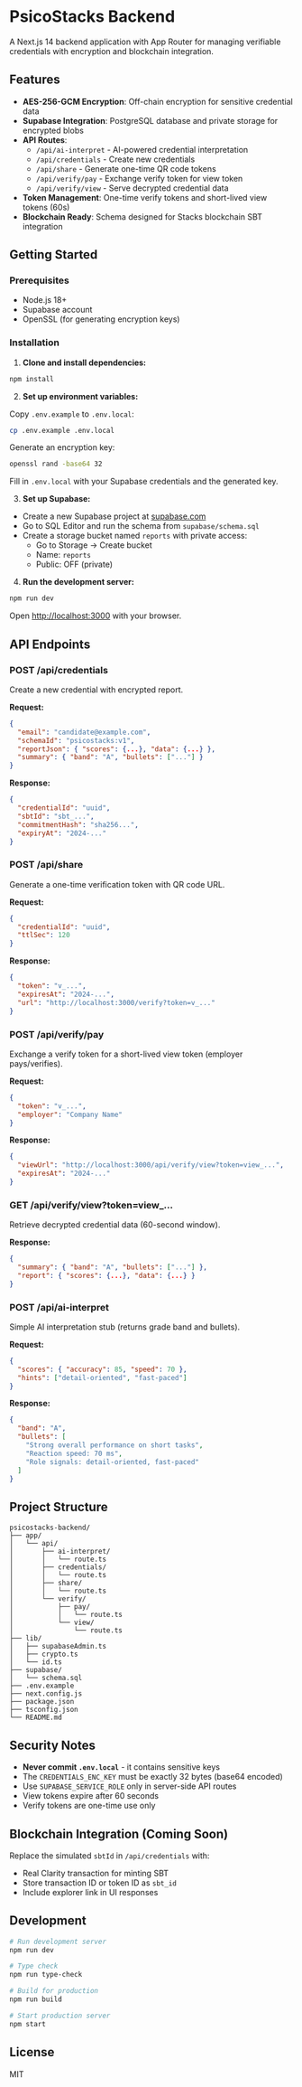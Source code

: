 # PsicoStacks Backend

A Next.js 14 backend application with App Router for managing verifiable credentials with encryption and blockchain integration.

## Features

- **AES-256-GCM Encryption**: Off-chain encryption for sensitive credential data
- **Supabase Integration**: PostgreSQL database and private storage for encrypted blobs
- **API Routes**: 
  - `/api/ai-interpret` - AI-powered credential interpretation
  - `/api/credentials` - Create new credentials
  - `/api/share` - Generate one-time QR code tokens
  - `/api/verify/pay` - Exchange verify token for view token
  - `/api/verify/view` - Serve decrypted credential data
- **Token Management**: One-time verify tokens and short-lived view tokens (60s)
- **Blockchain Ready**: Schema designed for Stacks blockchain SBT integration

## Getting Started

### Prerequisites

- Node.js 18+ 
- Supabase account
- OpenSSL (for generating encryption keys)

### Installation

1. **Clone and install dependencies:**

```bash
npm install
```

2. **Set up environment variables:**

Copy `.env.example` to `.env.local`:

```bash
cp .env.example .env.local
```

Generate an encryption key:

```bash
openssl rand -base64 32
```

Fill in `.env.local` with your Supabase credentials and the generated key.

3. **Set up Supabase:**

- Create a new Supabase project at [supabase.com](https://supabase.com)
- Go to SQL Editor and run the schema from `supabase/schema.sql`
- Create a storage bucket named `reports` with private access:
  - Go to Storage → Create bucket
  - Name: `reports`
  - Public: OFF (private)

4. **Run the development server:**

```bash
npm run dev
```

Open [http://localhost:3000](http://localhost:3000) with your browser.

## API Endpoints

### POST /api/credentials

Create a new credential with encrypted report.

**Request:**
```json
{
  "email": "candidate@example.com",
  "schemaId": "psicostacks:v1",
  "reportJson": { "scores": {...}, "data": {...} },
  "summary": { "band": "A", "bullets": ["..."] }
}
```

**Response:**
```json
{
  "credentialId": "uuid",
  "sbtId": "sbt_...",
  "commitmentHash": "sha256...",
  "expiryAt": "2024-..."
}
```

### POST /api/share

Generate a one-time verification token with QR code URL.

**Request:**
```json
{
  "credentialId": "uuid",
  "ttlSec": 120
}
```

**Response:**
```json
{
  "token": "v_...",
  "expiresAt": "2024-...",
  "url": "http://localhost:3000/verify?token=v_..."
}
```

### POST /api/verify/pay

Exchange a verify token for a short-lived view token (employer pays/verifies).

**Request:**
```json
{
  "token": "v_...",
  "employer": "Company Name"
}
```

**Response:**
```json
{
  "viewUrl": "http://localhost:3000/api/verify/view?token=view_...",
  "expiresAt": "2024-..." 
}
```

### GET /api/verify/view?token=view_...

Retrieve decrypted credential data (60-second window).

**Response:**
```json
{
  "summary": { "band": "A", "bullets": ["..."] },
  "report": { "scores": {...}, "data": {...} }
}
```

### POST /api/ai-interpret

Simple AI interpretation stub (returns grade band and bullets).

**Request:**
```json
{
  "scores": { "accuracy": 85, "speed": 70 },
  "hints": ["detail-oriented", "fast-paced"]
}
```

**Response:**
```json
{
  "band": "A",
  "bullets": [
    "Strong overall performance on short tasks",
    "Reaction speed: 70 ms",
    "Role signals: detail-oriented, fast-paced"
  ]
}
```

## Project Structure

```
psicostacks-backend/
├── app/
│   └── api/
│       ├── ai-interpret/
│       │   └── route.ts
│       ├── credentials/
│       │   └── route.ts
│       ├── share/
│       │   └── route.ts
│       └── verify/
│           ├── pay/
│           │   └── route.ts
│           └── view/
│               └── route.ts
├── lib/
│   ├── supabaseAdmin.ts
│   ├── crypto.ts
│   └── id.ts
├── supabase/
│   └── schema.sql
├── .env.example
├── next.config.js
├── package.json
├── tsconfig.json
└── README.md
```

## Security Notes

- **Never commit `.env.local`** - it contains sensitive keys
- The `CREDENTIALS_ENC_KEY` must be exactly 32 bytes (base64 encoded)
- Use `SUPABASE_SERVICE_ROLE` only in server-side API routes
- View tokens expire after 60 seconds
- Verify tokens are one-time use only

## Blockchain Integration (Coming Soon)

Replace the simulated `sbtId` in `/api/credentials` with:
- Real Clarity transaction for minting SBT
- Store transaction ID or token ID as `sbt_id`
- Include explorer link in UI responses

## Development

```bash
# Run development server
npm run dev

# Type check
npm run type-check

# Build for production
npm run build

# Start production server
npm start
```

## License

MIT
